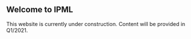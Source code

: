 ## Welcome to IPML

This website is currently under construction. Content will be provided in Q1/2021.

